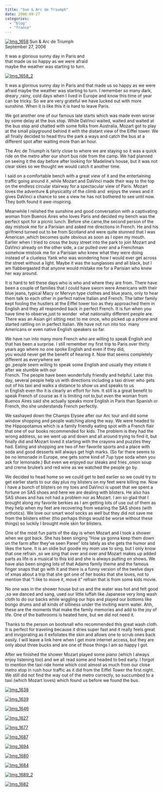 ```yaml
---
title: "Sun & Arc de Triumph"
date: 2006-09-27
categories: 
  - "blog"
  - "france"
---
```


 [![Img_1658](https://pub-ac94b3f306b24c0dba4238943c97f2e1.r2.dev/2008/04/29/img_1658.png "Img_1658")](https://pub-ac94b3f306b24c0dba4238943c97f2e1.r2.dev/photos/uncategorized/2008/04/29/img_1658.png) Sun & Arc de Triumph  
September 27, 2006

It was a glorious sunny day in Paris and  
that made us so happy as we were afraid  
maybe the weather was starting to turn.

<!--more-->

[![Img_1658_2](https://pub-ac94b3f306b24c0dba4238943c97f2e1.r2.dev/2008/04/29/img_1658_2.png "Img_1658_2")](https://pub-ac94b3f306b24c0dba4238943c97f2e1.r2.dev/photos/uncategorized/2008/04/29/img_1658_2.png)

It was a glorious sunny day in Paris and that made us so happy as we were afraid maybe the weather was starting to turn. I remember so many dark, dreary ,rainy, cold days when I lived in Europe and know this time of year can be tricky. So we are very grateful we have lucked out with more sunshine. When it is like this it is hard to leave Paris.  
  
We got another one of our famous late starts which was made even worse by some delay at the bus stop. While DaVinci waited, waited and waited at the bus stop and chatted with some folks from Australia, Mozart got to play at the small playground behind it with the distant view of the Eiffel tower. We all finally decided to head thru the park a ways and catch the bus at a different spot after waiting more than an hour.  
  
The Arc de Triumph is fairly close to where we are staying so it was a quick ride on the metro after our short bus ride from the camp. We had planned on seeing it the day before after looking for Madeline’s house, but it was not clear skies so we thought we would catch it another time.  
  
I said on a comfortable bench with a great view of it and the entertaining traffic going around it ,while Mozart and DaVinci made their way to the top on the endless circular stairway for a spectacular view of Paris. Mozart loves the adventure & physicality of the climb and  enjoys the views and it gives DaVinci a chance to see a view he has not bothered to see until now. They both found it awe-inspiring.  
  
Meanwhile I relished the sunshine and good conversation with a captivating woman from Buenos Aires who loves Paris and decided my bench was the perfect spot for a picnic lunch. Before she came,the second person of the day mistook me for a Parisian and asked me directions in French. He and his girlfriend turned out to be from Scotland and were quite stunned that I was American ,which becomes quite obvious as soon as I open my mouth. Earlier when I tried to cross the busy street into the park to join Mozart and DaVinci already on the other side, a car pulled over and a Frenchman somehow mistook me for a Parisian who knew what they were doing instead of a clueless Yank who was wondering how I would ever get across the street without a light. Maybe it was the sunglasses and all black, but I am flabbergasted that anyone would mistake me for a Parisian who knew her way around.  
  
It is hard to tell these days who is who and where they are from. There have been a couple of families that I could have sworn were Americans with their blue jeans, typical Macy or Mervyn type clothes and blue jeans, only to hear them talk to each other in perfect native Italian and French. The latter family kept fooling the hustlers at the Eiffel tower too as they approached them in English and they all responded back in perfect French. It is fun when you have time to observe,just to wonder  what nationality different people are. There was an Asian girl sitting next to me once, who picked up a phone and started rattling on in perfect Italian. We have not run into too  many Americans or even native English speakers so far.  
  
We have run into many more French who are willing to speak English and that has been a surprise. I still remember my first trip to Paris over thirty years ago where no one spoke English and even if they did,  
you would never get the benefit of hearing it. Now that seems completely different as everywhere we  
go ,people seem willing to speak some English and usually they initiate it after we stumble with our  
French. The people have been wonderfully friendly and helpful. Later this day, several people help us with directions including a taxi driver who gets out of his taxi and walks a distance to show us and speaks to us  
in English even tho it is clearly an effort for him. It still is a great benefit to speak French of course as it is limiting not to,but even the woman from Buenos Aires said she actually speaks more English in Paris than Spanish or French, tho she understands French perfectly.  
  
We sashayed down the Champs Elysee after our Arc tour and did some window shopping and people watching along the way. We were headed to the Hippopotamus which is a family friendly eating spot with a French flair that one of our books recommended for kids. The problem is they had the wrong address, so we went up and down and all around trying to find it, but finally did and Mozart loved it starting with the crayons and puzzles they had. Eating and shopping are two of her favorite sports and a place with soda and good desserts will always get high marks. (So far there seems to be no lemonade in Europe, one gets some kind of 7up type soda when you ask for lemonade.) But even we enjoyed our steaks and fries ,onion soup and creme brulee’s and red wine as we watched the people go by.  
  
We decided to head home so we could get to bed earlier so we could try to get earlier starts to our day plus my blisters on my feet were killing me. Now I have a bunch of blisters on my toes and DaVinci is upset that we spent a fortune on SAS shoes and here we are dealing with blisters. He also has SAS shoes and has not had a problem nor as Mozart. I am so glad that I brought along my favorite berkies as I am getting lots of use out of them as they help when my feet are recovering from wearing the SAS shoes (with orthotics). We love our smart wool socks as well but they did not save me from the blisters either (tho perhaps things would be worse without these things) so luckily I brought mole skin for blisters.  
  
One of the most fun parts of the day is when Mozart and I took a shower when we got back. She has been singing “How ya gonna keep them down on the farm after they’ve seen Paree” lots lately as she gets the humor and likes the tune. It is an oldie but goodie my mom use to sing, but I only know that one refrain ,so we sing that over and over and Mozart makes up added parts as life is a musical to this kid and she is always putting on shows. We have also been singing lots of that Adams family theme and the famous finger snaps that go with it and there is a funny version of the twelve days of xmas about a trip that she got one of her books that she loves, not to mention that “I like to move it, move it” refrain that is from some kids movie.  
  
No one was in the shower house but us and the water was hot and felt good ,so we danced and sang, used our little luffah like Japanese very long wash cloth to do our backs while wiggling our hips and played our bottoms like bongo drums and all kinds of silliness under the inviting warm water. Ahh, these are the moments that make the family memories and add to the joy of life. One of the bathrooms is heated here, but we did not need it.  
  
Thanks to the person on bootsnall who recommended this great wash cloth. It is perfect for traveling because it dries super fast and it really feels great and invigorating as it exfoliates the skin and allows one to scrub ones back easily. I will leave a link here when I get more internet access, but they are only about three bucks and are one of those things I am so happy I got.  
  
After we finished the shower Mozart played some piano (which I always enjoy listening too) and we all read some and headed to bed early. I forgot to mention the taxi ride home which cost almost as much from our close metro stop in rush hour traffic as it did from the Eiffel Tower the first night. We still did not find the way out of the metro correctly, so succumbed to a taxi (which Mozart loves) which found us before we found the bus.

[![Img_1638](https://pub-ac94b3f306b24c0dba4238943c97f2e1.r2.dev/2008/04/29/img_1638.png "Img_1638")](https://pub-ac94b3f306b24c0dba4238943c97f2e1.r2.dev/photos/uncategorized/2008/04/29/img_1638.png)

[![Img_1639](https://pub-ac94b3f306b24c0dba4238943c97f2e1.r2.dev/2008/04/29/img_1639.png "Img_1639")](https://pub-ac94b3f306b24c0dba4238943c97f2e1.r2.dev/photos/uncategorized/2008/04/29/img_1639.png)

[![Img_1646](https://pub-ac94b3f306b24c0dba4238943c97f2e1.r2.dev/2008/04/29/img_1646.png "Img_1646")](https://pub-ac94b3f306b24c0dba4238943c97f2e1.r2.dev/photos/uncategorized/2008/04/29/img_1646.png)

[![Img_1627](https://pub-ac94b3f306b24c0dba4238943c97f2e1.r2.dev/2008/04/29/img_1627.png "Img_1627")](https://pub-ac94b3f306b24c0dba4238943c97f2e1.r2.dev/photos/uncategorized/2008/04/29/img_1627.png)

[![Img_1677](https://pub-ac94b3f306b24c0dba4238943c97f2e1.r2.dev/2008/04/29/img_1677.png "Img_1677")](https://pub-ac94b3f306b24c0dba4238943c97f2e1.r2.dev/photos/uncategorized/2008/04/29/img_1677.png)

  

[![Img_1687](https://pub-ac94b3f306b24c0dba4238943c97f2e1.r2.dev/2008/04/29/img_1687.png "Img_1687")](https://pub-ac94b3f306b24c0dba4238943c97f2e1.r2.dev/photos/uncategorized/2008/04/29/img_1687.png)

[![Img_1694](https://pub-ac94b3f306b24c0dba4238943c97f2e1.r2.dev/2008/04/29/img_1694.png "Img_1694")](https://pub-ac94b3f306b24c0dba4238943c97f2e1.r2.dev/photos/uncategorized/2008/04/29/img_1694.png)

[![Img_1680](https://pub-ac94b3f306b24c0dba4238943c97f2e1.r2.dev/2008/04/29/img_1680.png "Img_1680")](https://pub-ac94b3f306b24c0dba4238943c97f2e1.r2.dev/photos/uncategorized/2008/04/29/img_1680.png)

[![Img_1684](https://pub-ac94b3f306b24c0dba4238943c97f2e1.r2.dev/2008/04/29/img_1684.png "Img_1684")](https://pub-ac94b3f306b24c0dba4238943c97f2e1.r2.dev/photos/uncategorized/2008/04/29/img_1684.png)

[](https://pub-ac94b3f306b24c0dba4238943c97f2e1.r2.dev/photos/uncategorized/2008/04/29/img_1689.jpg)

[![Img_1689_2](https://pub-ac94b3f306b24c0dba4238943c97f2e1.r2.dev/2008/04/29/img_1689_2.jpg "Img_1689_2")](https://pub-ac94b3f306b24c0dba4238943c97f2e1.r2.dev/photos/uncategorized/2008/04/29/img_1689_2.jpg)

[![Img_1682](https://pub-ac94b3f306b24c0dba4238943c97f2e1.r2.dev/2008/04/29/img_1682.jpg "Img_1682")](https://pub-ac94b3f306b24c0dba4238943c97f2e1.r2.dev/photos/uncategorized/2008/04/29/img_1682.jpg)
